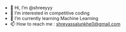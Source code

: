 - 👋 Hi, I’m @shreeyyy
- 👀 I’m interested in competitive coding
- 🌱 I’m currently learning Machine Learning
- 📫 How to reach me : shreyassalunkhe0@gmail.com

<!---
shreeyyy/shreeyyy is a ✨ special ✨ repository because its `README.md` (this file) appears on your GitHub profile.
You can click the Preview link to take a look at your changes.
--->
